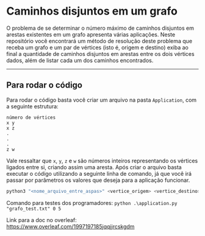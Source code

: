 # Caminhos disjuntos em um grafo

O  problema  de  se  determinar  o  número  máximo  de  caminhos  disjuntos  em  arestas  existentes  em  um grafo  apresenta  várias  aplicações.  Neste repositório  você  encontrará  um  método  de  resolução  deste problema que receba um grafo e um par de vértices (isto é, origem e destino) exiba ao final a quantidade de caminhos  disjuntos  em  arestas  entre  os  dois  vértices  dados,  além  de  listar  cada  um  dos  caminhos encontrados.

--------------------

## Para rodar o código

Para rodar o código basta você criar um arquivo na pasta `Application`, com a seguinte estrutura:

```
número de vértices
x y
x z
.
.
.
z w
```

Vale ressaltar que `x`, `y`, `z` e `w` são números inteiros representando os vértices ligados entre si, criando assim uma aresta. Após criar o arquivo basta executar o código utilizando a seguinte linha de comando, já que você irá passar por parâmetros os valores que deseja para a aplicação funcionar.

```bash
python3 "<nome_arquivo_entre_aspas>" <vertice_origem> <vertice_destino>
```

Comando para testes dos programadores: `python .\application.py "grafo_test.txt" 0 5` 

Link para a doc no overleaf: https://www.overleaf.com/1997197185jqqjjrcskgdm
